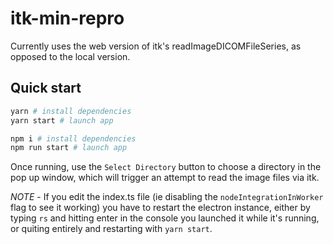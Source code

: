 # itk-min-repro
Currently uses the web version of itk's readImageDICOMFileSeries, as opposed to the local version.

## Quick start
```bash
yarn # install dependencies
yarn start # launch app
```

```bash
npm i # install dependencies
npm run start # launch app
```

Once running, use the `Select Directory` button to choose a directory in the pop up window, which will trigger an attempt to read the image files via itk.

*NOTE* - If you edit the index.ts file (ie disabling the `nodeIntegrationInWorker` flag to see it working) you have to restart the electron instance, either by typing `rs` and hitting enter in the console you launched it while it's running, or quiting entirely and restarting with `yarn start`.
